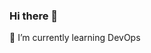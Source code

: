 ### Hi there 👋
🌱 I’m currently learning DevOps

<!--
**Rizal-I/Rizal-I** is a ✨ _special_ ✨ repository because its `README.md` (this file) appears on your GitHub profile.

Here are some ideas to get you started:

- 
- 🌱 I’m currently learning DevOps
- ⚡ Fun fact: ...
-->
